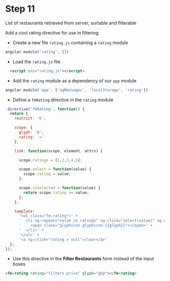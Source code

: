 # Step 11

List of restaurants retrieved from server, sortable and filterable

Add a cool rating directive for use in filtering:

* Create a new file `rating.js` containing a `rating` module

```js
angular.module('rating', [])
```

* Load the `rating.js` file

```html
  <script src="rating.js"></script>

```

* Add the `rating` module as a dependency of our `app` module

```js
angular.module('app', ['ngMessages', 'localStorage', 'rating'])
```

* Define a `fmRating` directive in the `rating` module

```js
.directive('fmRating', function() {
  return {
    restrict: 'E',

    scope: {
      glyph: '@',
      rating: '='
    },

    link: function(scope, element, attrs) {

      scope.ratings = [1,2,3,4,5];

      scope.select = function(value) {
        scope.rating = value;
      };

      scope.isSelected = function(value) {
        return scope.rating >= value;
      };
    },

    template:
      '<ul class="fm-rating">' +
      '  <li ng-repeat="value in ratings" ng-click="select(value)" ng-class="{selected: isSelected(value)}">' +
      '    <span class="glyphicon glyphicon-{{glyph}}"></span>' +
      '  </li>' +
      '</ul>' +
      '<a ng-click="rating = null">clear</a>'
  };
});
```

* Use this directive in the **Filter Restaurants** form instead of the input boxes

```html
<fm-rating rating="filters.price" glyph="gbp"></fm-rating>
```